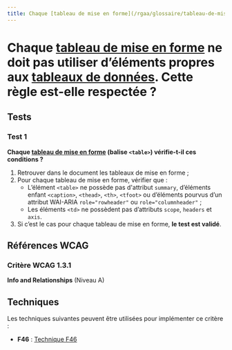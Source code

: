```yaml
---
title: Chaque [tableau de mise en forme](/rgaa/glossaire/tableau-de-mise-en-forme) ne doit pas utiliser d’éléments propres aux  [tableaux de données](/rgaa/glossaire/tableau-de-donnees). Cette règle est-elle respectée ?
---
```


# Chaque [tableau de mise en forme](/rgaa/glossaire/tableau-de-mise-en-forme) ne doit pas utiliser d’éléments propres aux  [tableaux de données](/rgaa/glossaire/tableau-de-donnees). Cette règle est-elle respectée ?



## Tests

### Test 1

**Chaque [tableau de mise en forme](/rgaa/glossaire/tableau-de-mise-en-forme) (balise `<table>`) vérifie-t-il ces conditions ?**

1. Retrouver dans le document les tableaux de mise en forme ;
2. Pour chaque tableau de mise en forme, vérifier que :
   - L’élément `<table>` ne possède pas d'attribut `summary`, d’éléments enfant `<caption>`, `<thead>`, `<th>`, `<tfoot>` ou d’éléments pourvus d’un attribut WAI-ARIA `role="rowheader"` ou `role="columnheader"` ;
   - Les éléments `<td>` ne possèdent pas d’attributs `scope`, `headers` et `axis`.
3. Si c’est le cas pour chaque tableau de mise en forme, **le test est validé**.



## Références WCAG

### Critère WCAG 1.3.1

**Info and Relationships** (Niveau A)



## Techniques

Les techniques suivantes peuvent être utilisées pour implémenter ce critère :

- **F46** : [Technique F46](https://www.w3.org/WAI/WCAG21/Techniques/html/F46)
